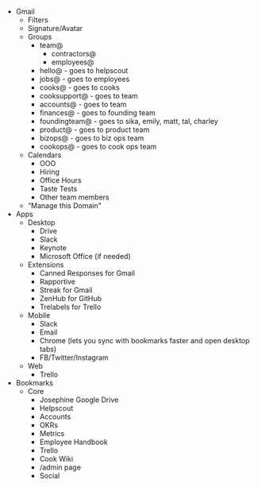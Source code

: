 - Gmail
    - Filters
    - Signature/Avatar
    - Groups
        - team@
            - contractors@
            - employees@
        - hello@ - goes to helpscout
        - jobs@ - goes to employees
        - cooks@ - goes to cooks
        - cooksupport@ - goes to team
        - accounts@ - goes to team
        - finances@ - goes to founding team
        - foundingteam@ - goes to sika, emily, matt, tal, charley
        - product@ - goes to product team
        - bizops@ - goes to biz ops team
        - cookops@ - goes to cook ops team
    - Calendars
        - OOO
        - Hiring
        - Office Hours
        - Taste Tests
        - Other team members
    - “Manage this Domain"
- Apps
    - Desktop
        - Drive
        - Slack
        - Keynote
        - Microsoft Office (if needed)
    - Extensions
        - Canned Responses for Gmail
        - Rapportive
        - Streak for Gmail
        - ZenHub for GitHub
        - Trelabels for Trello
    - Mobile
        - Slack
        - Email
        - Chrome (lets you sync with bookmarks faster and open desktop tabs)
        - FB/Twitter/Instagram
    - Web
        - Trello
- Bookmarks
    - Core
        - Josephine Google Drive
        - Helpscout
        - Accounts
        - OKRs
        - Metrics
        - Employee Handbook
        - Trello
        - Cook Wiki
        - /admin page
        - Social
